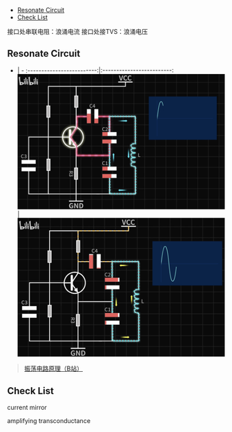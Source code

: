 
- [Resonate Circuit](#resonate-circuit)
- [Check List](#check-list)


接口处串联电阻：浪涌电流
接口处接TVS：浪涌电压

## Resonate Circuit

 - | -
:-------------------------:|:-------------------------:
![](src/img/ResonateCircuitBJT1.png) | ![](src/img/ResonateCircuitBJT2.png)

> [振荡电路原理（B站）](https://www.bilibili.com/video/BV1La4y1g7GC/?spm_id_from=333.788&vd_source=bc1fa6dcfe143fdb1cf9fab62f9aae02)


## Check List
current mirror

amplifying transconductance